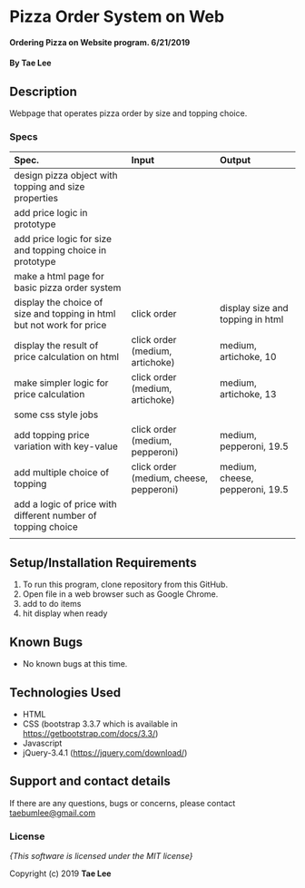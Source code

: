 # Pizza Order System on Web

#### Ordering Pizza on Website program. 6/21/2019

#### By **Tae Lee**

## Description

Webpage that operates pizza order by size and topping choice.

### Specs
| Spec.                                                                    | Input                           | Output                                           |
| :----------------------------------------------------------------------- | :------------------------------ | :----------------------------------------------- |
| design pizza object with topping and size properties                     |                                 |                                                  |
| add price logic in prototype                                             |                                 |                                                  |
| add price logic for size and topping choice in prototype                 |                                 |                                                  |
| make a html page for basic pizza order system                            |                                 |                                                  |
| display the choice of size and topping in html but not work for price    | click order                     | display size and topping in html                 |
| display the result of price calculation on html                          | click order (medium, artichoke) | medium, artichoke, 10                            |
| make simpler logic for price calculation                                 | click order (medium, artichoke) | medium, artichoke, 13                            |
| some css style jobs                                                      |                                 |                                                  |
| add topping price variation with key-value                               | click order (medium, pepperoni) | medium, pepperoni, 19.5                          |
| add multiple choice of topping                                           | click order (medium, cheese, pepperoni) | medium, cheese, pepperoni, 19.5          |
| add a logic of price with different number of topping choice             | 
|                                |                                 |                                                  |



## Setup/Installation Requirements

1. To run this program, clone repository from this GitHub.
2. Open file in a web browser such as Google Chrome.
3. add to do items
4. hit display when ready

## Known Bugs
* No known bugs at this time.

## Technologies Used
  * HTML
  * CSS (bootstrap 3.3.7 which is available in https://getbootstrap.com/docs/3.3/)
  * Javascript
  * jQuery-3.4.1 (https://jquery.com/download/)

## Support and contact details

If there are any questions, bugs or concerns, please contact taebumlee@gmail.com

### License

*{This software is licensed under the MIT license}*

Copyright (c) 2019 **Tae Lee**
